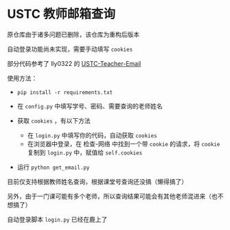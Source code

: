 # USTC 教师邮箱查询

原仓库由于诸多问题已删除，该仓库为重构后版本

自动登录功能尚未实现，需要手动填写 `cookies` 

部分代码参考了 lly0322 的 [USTC-Teacher-Email](https://github.com/liuly0322/USTC-Tercher-Email)

使用方法：

- `pip install -r requirements.txt`

- 在 `config.py` 中填写学号、密码、需要查询的老师姓名
- 获取 `cookies` ，有以下方法
  - 在 `login.py` 中填写你的代码，自动获取 `cookies` 
  - 在浏览器中登录，在 检查-网络 中找到一个带 `cookie` 的请求，将 `cookie` 复制到 `login.py` 中，赋值给 `self.cookies` 
- 运行 `python get_email.py` 

目前仅支持根据教师姓名查询，根据课堂号查询还没搞（懒得搞了）

另外，由于一门课可能有多个老师，所以查询结果可能会有其他老师混进来（也不想搞了）

自动登录脚本 `login.py` 已经在鹿上了
